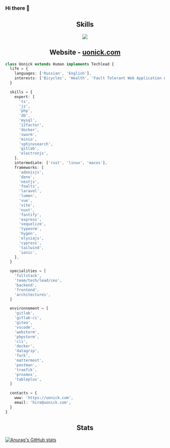 ### Hi there 👋

<!-- Hey Ya -->

<h2 align="center">Skills </h2>
<p align="center">
  <img src="https://skillicons.dev/icons?i=git,docker,adonis,ansible,css,figma,gitlab,html,js,laravel,linux,mysql,nestjs,nginx,nodejs,php,sass,ts,vite,vue,tailwind,bootstrap,deno,bots,electron,express,github,grafana,graphql,nuxtjs,postgres,wordpress,rabbitmq,redis,sass,sentry,sequelize,vscode,webpack,sqlite&perline=10" />
</p>


<h2 align="center">Website -  <a href="https://uonick.com">uonick.com</a></h2>

```ts
class Uonick extends Human implements Techlead {
  life = {
    languages: ['Russian', 'English'],
    interests: ['Bicycles', 'Health', 'Fault Tolerant Web Application Architectures', 'Architectures', 'The Twelve-Factor App', 'Motorcycles'],
  }

  skills = {
    expert: [
      'ts',
      'js',
      'php',
      'db',
      'mysql',
      '12factor',
      'docker',
      'swarm',
      'minio',
      'sphinxsearch',
      'gitlab',
      'electronjs',
    ],
    intermediate: ['rust', 'linux', 'macos'],
    frameworks: [
      'adonisjs',
      'deno',
      'nestjs',
      'foalts',
      'laravel',
      'lumen',
      'vue',
      'vite',
      'nuxt',
      'fastify',
      'express',
      'sequelize',
      'typeorm',
      'hygen',
      'elysiajs',
      'cypress',
      'tailwind',
      'ionic',
    ],
  }

  specialities = [
    'fullstack',
    'team/tech/lead/ceo',
    'backend',
    'frontend',
    'architectures',
  ]

  environnement = [
    'gitlab',
    'gitlab-ci',
    'gitea',
    'vscode',
    'webstorm',
    'phpstorm',
    'cli',
    'docker',
    'datagrip',
    'fork',
    'mattermost',
    'postman',
    'traefik',
    'proxmox',
    'tableplus',
  ]

  contacts = {
    www: 'https://uonick.com',
    email: 'hire@uonick.com',
  }
}


```
<h2 align="center">Stats</h2>

[![Anurag's GitHub stats](https://github-readme-stats.vercel.app/api?username=uonick)](https://github.com/uonick)
